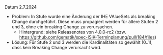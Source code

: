 Datum 2.7.2024
* Problem: In Stufe wurde eine Änderung der IHE VAlueSets als breaking Change durchgeführt. Diese muss propagiert werden für ältere Stufen 2 und 3, ohne ein breaking Change zu verursachen.
    * Hintergrund: siehe Releasenotes von 4.0.0-rc2 (bzw. https://github.com/gematik/spec-ISiK-Terminplanung/pull/184/files)
* Lösung: Für Stufe 2 und 3 werden die Kardinalitäten so gewählt (0..1), dass kein Breaking Change verursacht wird.
